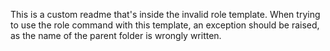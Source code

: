 This is a custom readme that's inside the invalid role template.
When trying to use the role command with this template, an exception should be raised,
as the name of the parent folder is wrongly written.
